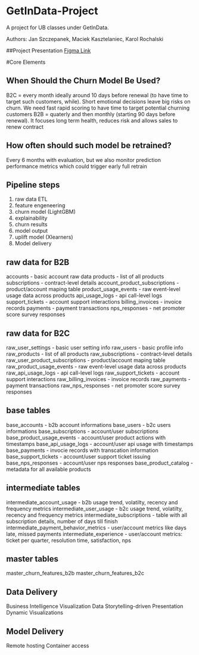 # GetInData-Project
A project for UB classes under GetInData.

Authors: Jan Szczepanek, Maciek Kasztelaniec, Karol Rochalski

##Project Presentation
[Figma Link](https://www.figma.com/deck/p5sMg4SlGJc1qx74NwdVms/Understanding-Business?node-id=2-622&t=WBx5FUSpSASG6ZAy-1)

#Core Elements

## When Should the Churn Model Be Used?
B2C = every month ideally around 10 days before renewal (to have time to target such customers, while). Short emotional decisions leave big risks on churn. We need fast rapid scoring to have time to target potential churning customers
B2B = quaterly and then monthly (starting 90 days before renewal). It focuses long term health, reduces risk and allows sales to renew contract

## How often should such model be retrained?
Every 6 months with evaluation, but we also monitor prediction performance metrics which could trigger early full retrain

## Pipeline steps
1. raw data ETL
2. feature engeneering
3. churn model (LightGBM)
4. explainability
5. churn results
6. model output
7. uplift model (Xlearners)
8. Model delivery

## raw data for B2B
accounts - basic account raw data
products - list of all products
subscriptions - contract-level details
account_product_subscriptions - product/account maping table
product_usage_events - raw event-level usage data across products
api_usage_logs - api call-level logs
support_tickets - account support interactions
billing_invoices - invoice records
payments - payment transactions
nps_responses - net promoter score survey responses

## raw data for B2C
raw_user_settings - basic user setting info
raw_users - basic profile info
raw_products - list of all products
raw_subscriptions - contract-level details
raw_user_product_subscriptions - product/account maping table
raw_product_usage_events - raw event-level usage data across products
raw_api_usage_logs - api call-level logs
raw_support_tickets - account support interactions
raw_billing_invoices - invoice records
raw_payments - payment transactions
raw_nps_responses - net promoter score survey responses

## base tables
base_accounts - b2b account informations
base_users - b2c users informations
base_subscriptions - account/user subscriptions
base_product_usage_events - account/user product actions with timestamps
base_api_usage_logs - account/user api usage with timestamps
base_payments - invocie records with transcation information
base_support_tickets - account/user support ticket issuing
base_nps_responses - account/user nps responses
base_product_catalog - metadata for all available products

## intermediate tables
intermediate_account_usage - b2b usage trend, volatilty, recency and frequency metrics
intermediate_user_usage - b2c usage trend, volatilty, recency and frequency metrics
intermediate_subscriptions - table with all subscription details, number of days till finish
intermediate_payment_behavior_metrics - user/account metrics like days late, missed payments
intermediate_experience - user/account metrics: ticket per quarter, resolution time, satisfaction, nps

## master tables
master_churn_features_b2b
master_churn_features_b2c

## Data Delivery
Business Intelligence Visualization
Data Storytelling-driven Presentation
Dynamic Visualizations

## Model Delivery
Remote hosting
Container access

